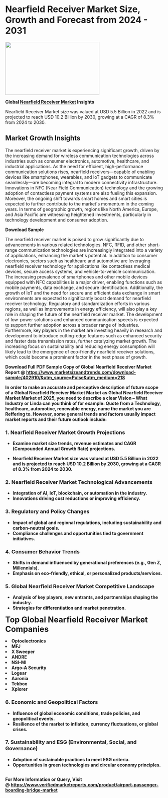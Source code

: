 <H1>Nearfield Receiver Market Size, Growth and Forecast from 2024 - 2031</H1><img class="aligncenter size-medium wp-image-584254" src="https://thirdeyenews.in/wp-content/uploads/2024/09/Global-Market-Research-300x168.jpeg" alt="" width="300" height="168" /><p><strong>Global&nbsp;<a href="https://www.marketsizeandtrends.com/download-sample/402910/&amp;utm_source=Pulse&amp;utm_medium=218">Nearfield Receiver Market</a> Insights</strong></p><p>Nearfield Receiver Market size was valued at USD 5.5 Billion in 2022 and is projected to reach USD 10.2 Billion by 2030, growing at a CAGR of 8.3% from 2024 to 2030.</p><p><h2>Market Growth Insights</h2> <p>The nearfield receiver market is experiencing significant growth, driven by the increasing demand for wireless communication technologies across industries such as consumer electronics, automotive, healthcare, and industrial applications. As the need for efficient, high-performance communication solutions rises, nearfield receivers—capable of enabling devices like smartphones, wearables, and IoT gadgets to communicate seamlessly—are becoming integral to modern connectivity infrastructure. Innovations in NFC (Near Field Communication) technology and the growing adoption of contactless payment systems are also fueling this expansion. Moreover, the ongoing shift towards smart homes and smart cities is expected to further contribute to the market's momentum in the coming years. In terms of geographic growth, regions like North America, Europe, and Asia Pacific are witnessing heightened investments, particularly in technology development and consumer adoption.</p> <p><strong>Download Sample</strong></p> <p>The nearfield receiver market is poised to grow significantly due to advancements in various related technologies. NFC, RFID, and other short-range communication technologies are increasingly integrated into a variety of applications, enhancing the market's potential. In addition to consumer electronics, sectors such as healthcare and automotive are leveraging nearfield receiver technology for applications like contactless medical devices, secure access systems, and vehicle-to-vehicle communication. The increasing prevalence of smartphones and other mobile devices equipped with NFC capabilities is a major driver, enabling functions such as mobile payments, data exchange, and secure identification. Additionally, the growth of IoT and the need for secure and efficient data exchange in smart environments are expected to significantly boost demand for nearfield receiver technology. Regulatory and standardization efforts in various regions, as well as improvements in energy efficiency, will also play a key role in shaping the future of the nearfield receiver market. The development of low-power solutions and enhanced communication speeds is expected to support further adoption across a broader range of industries. Furthermore, key players in the market are investing heavily in research and development to introduce cutting-edge features such as enhanced security and faster data transmission rates, further catalyzing market growth. The increasing focus on sustainability and reducing energy consumption will likely lead to the emergence of eco-friendly nearfield receiver solutions, which could become a prominent factor in the next phase of growth. <p><strong></p><p><span class=""><strong>Download Full PDF Sample Copy of Global Nearfield Receiver Market Report</strong> @ <a href="https://www.marketsizeandtrends.com/download-sample/402910/&amp;utm_source=Pulse&amp;utm_medium=218" target="_blank">https://www.marketsizeandtrends.com/download-sample/402910/&amp;utm_source=Pulse&amp;utm_medium=218</a></span></p><p>In order to make an accurate and perceptive description of future scope of a Global&nbsp;Nearfield Receiver Market Market as Global&nbsp;Nearfield Receiver Market Market of 2025, you need to describe a clear Vision &ndash; What Industry or Linda can you think of for example: Quote from a Technology, healthcare, automotive, renewable energy, name the market you are Reffering to. However, some general trends and factors usually impact market reports and their future outlook include:</p><h3>1.&nbsp;<strong>Nearfield Receiver Market Growth Projections</strong></h3><ul><li>Examine market size trends, revenue estimates and CAGR (Compounded Annual Growth Rate) projections.</li><li><p>Nearfield Receiver Market size was valued at USD 5.5 Billion in 2022 and is projected to reach USD 10.2 Billion by 2030, growing at a CAGR of 8.3% from 2024 to 2030.</p></li></ul><h3>2.&nbsp;<strong>Nearfield Receiver Market Technological Advancements</strong></h3><ul><li>Integration of AI, IoT, blockchain, or automation in the industry.</li><li>Innovations driving cost reductions or improving efficiency.</li></ul><h3>3.&nbsp;<strong>Regulatory and Policy Changes</strong></h3><ul><li>Impact of global and regional regulations, including sustainability and carbon-neutral goals.</li><li>Compliance challenges and opportunities tied to government initiatives.</li></ul><h3>4.&nbsp;<strong>Consumer Behavior Trends</strong></h3><ul><li>Shifts in demand influenced by generational preferences (e.g., Gen Z, Millennials).</li><li>Emphasis on eco-friendly, ethical, or personalized products/services.</li></ul><h3>5.&nbsp;<strong>Global Nearfield Receiver Market Competitive Landscape</strong></h3><ul><li>Analysis of key players, new entrants, and partnerships shaping the industry.</li><li>Strategies for differentiation and market penetration.</li></ul><p data-pm-slice="1 1 []"><span style="color: inherit; font-family: inherit; font-size: 25px;">Top Global Nearfield Receiver Market Companies</span></p><div class="" data-test-id=""><p><li>Optoelectronics</li><li> MFJ</li><li> X Sweeper</li><li> ANDRE</li><li> NSI-MI</li><li> Argo-A Security</li><li> Logear</li><li> Aaronia</li><li> Tekbox</li><li> Xplorer</li></p></div><h3>6.&nbsp;<strong>Economic and Geopolitical Factors</strong></h3><ul><li>Influence of global economic conditions, trade policies, and geopolitical events.</li><li>Resilience of the market to inflation, currency fluctuations, or global crises.</li></ul><h3>7.&nbsp;<strong>Sustainability and ESG (Environmental, Social, and Governance)</strong></h3><ul><li>Adoption of sustainable practices to meet ESG criteria.</li><li>Opportunities in green technologies and circular economy principles.</li></ul><h2><strong style="font-size: 14px;">For More Information or Query, Visit @&nbsp;</strong><a style="background-color: #ffffff; font-size: 14px;" href="https://www.marketsizeandtrends.com/report/nearfield-receiver-market/" target="_blank">https://www.verifiedmarketreports.com/product/airport-passenger-boarding-bridge-market</a></h2>
